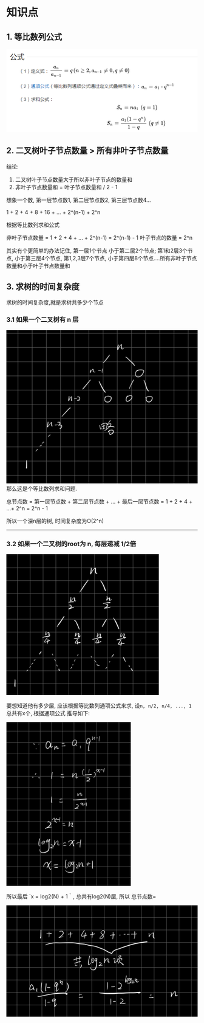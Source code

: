 # 知识点

## 1. 等比数列公式

![89](../Image/89.png)

## 2. 二叉树叶子节点数量 > 所有非叶子节点数量

结论:

1. 二叉树叶子节点数量大于所以非叶子节点的数量和
2. 非叶子节点数量和 = 叶子节点数量和 / 2 - 1

想象一个数, 第一层节点数1, 第二层节点数2, 第三层节点数4...

1 + 2 + 4 + 8 + 16 + ... + 2^(n-1) + 2^n

根据等比数列求和公式

非叶子节点数量 = 1 + 2 + 4 + ... + 2^(n-1) = 2^(n-1) - 1
叶子节点的数量 = 2^n

其实有个更简单的办法记住, 第一层1个节点 小于第二层2个节点; 第1和2层3个节点, 小于第三层4个节点, 第1,2,3层7个节点, 小于第四层8个节点....所有非叶子节点数量和小于叶子节点数量和

## 3. 求树的时间复杂度

求树的时间复杂度,就是求树共多少个节点

### 3.1 如果一个二叉树有 n 层

![90](../Image/90.png)
那么这是个等比数列求和问题.

总节点数 = 第一层节点数 + 第二层节点数 + ... + 最后一层节点数 = 1 + 2 + 4 + ...+ 2^n = 2^n - 1

所以一个深n层的树, 时间复杂度为O(2^n)

-----

### 3.2 如果一个二叉树的root为 n, 每层递减 1/2倍

![91](../Image/91.png)

要想知道他有多少层, 应该根据等比数列通项公式来求, 设`n, n/2, n/4, ..., 1` 总共有x个, 根据通项公式 推导如下:

![92](../Image/92.png)

所以最后 `x = log2(N) + 1｀, 总共有log2(N)层, 所以
总节点数=

![93](../Image/93.png)